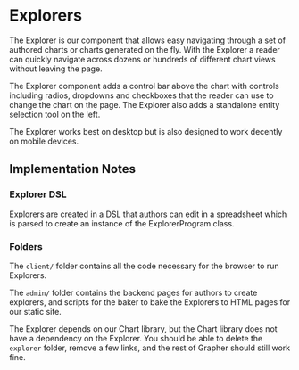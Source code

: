 # Explorers

The Explorer is our component that allows easy navigating through a set of authored charts or charts generated on the fly. With the Explorer a reader can quickly navigate across dozens or hundreds of different chart views without leaving the page.

The Explorer component adds a control bar above the chart with controls including radios, dropdowns and checkboxes that the reader can use to change the chart on the page. The Explorer also adds a standalone entity selection tool on the left.

The Explorer works best on desktop but is also designed to work decently on mobile devices.

## Implementation Notes

### Explorer DSL

Explorers are created in a DSL that authors can edit in a spreadsheet which is parsed to create an instance of the ExplorerProgram class.

### Folders

The `client/` folder contains all the code necessary for the browser to run Explorers.

The `admin/` folder contains the backend pages for authors to create explorers, and scripts for the baker to bake the Explorers to HTML pages for our static site.

The Explorer depends on our Chart library, but the Chart library does not have a dependency on the Explorer. You should be able to delete the `explorer` folder, remove a few links, and the rest of Grapher should still work fine.
